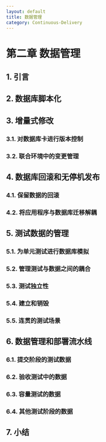 ```yaml
---
layout: default
title: 数据管理
category: Continuous-Delivery
---
```


# 第二章 数据管理

## 1. 引言

## 2. 数据库脚本化

## 3. 增量式修改

### 3.1. 对数据库卡进行版本控制

### 3.2. 联合环境中的变更管理


## 4. 数据库回滚和无停机发布

### 4.1. 保留数据的回滚

### 4.2. 将应用程序与数据库迁移解耦


## 5. 测试数据的管理

### 5.1. 为单元测试进行数据库模拟

### 5.2. 管理测试与数据之间的耦合

### 5.3. 测试独立性


### 5.4. 建立和销毁


### 5.5. 连贯的测试场景


## 6. 数据管理和部署流水线


### 6.1. 提交阶段的测试数据

### 6.2. 验收测试中的数据

### 6.3. 容量测试的数据


### 6.4. 其他测试阶段的数据

## 7. 小结
